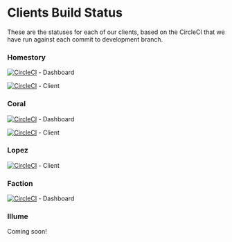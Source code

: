 # Clients Build Status

These are the statuses for each of our clients, based on the CircleCI that we have run against each commit to development branch.

### Homestory
[![CircleCI](https://circleci.com/gh/pandatech-io/kirin-dashboard.svg?style=shield)](https://circleci.com/gh/pandatech-io/kirin-dashboard) - Dashboard

[![CircleCI](https://circleci.com/gh/pandatech-io/kirin-web.svg?style=shield)](https://circleci.com/gh/pandatech-io/kirin-web) - Client 


### Coral
[![CircleCI](https://circleci.com/gh/pandatech-io/coral-CMS.svg?style=shield)](https://circleci.com/gh/pandatech-io/coral-CMS) - Dashboard

[![CircleCI](https://circleci.com/gh/pandatech-io/coral-web.svg?style=shield)](https://circleci.com/gh/pandatech-io/coral-web) - Client


### Lopez 
[![CircleCI](https://circleci.com/gh/pandatech-io/lopez.svg?style=shield)](https://circleci.com/gh/pandatech-io/lopez) - Client


### Faction
[![CircleCI](https://circleci.com/gh/pandatech-io/faction-cms.svg?style=shield)](https://circleci.com/gh/pandatech-io/faction-cms) - Dashboard


### Illume
Coming soon!
